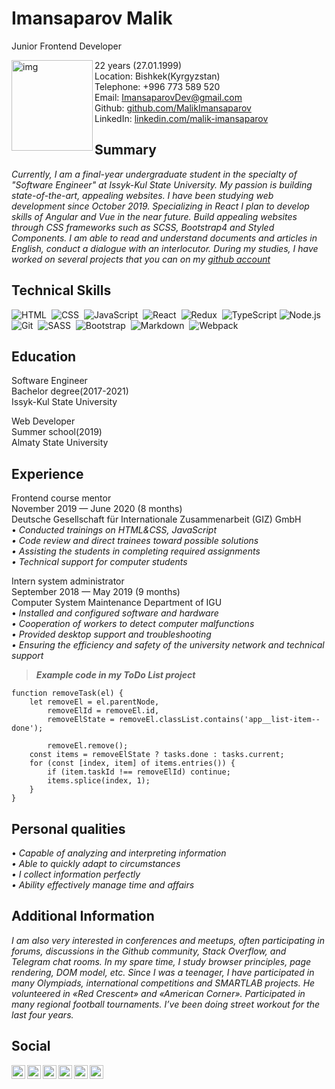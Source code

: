 
# Imansaparov Malik

 Junior Frontend Developer  
 
 <img align="left" alt="img" src="https://avatars.githubusercontent.com/u/50579392?s=460&u=4a506bb8892b6e6eb1b8cd5de6e018b738c41336&v=4"
width="130" height="145"/>

   22 years (27.01.1999)  
   Location: Bishkek(Kyrgyzstan)  
   Telephone: +996 773 589 520  
   Email: ImansaparovDev@gmail.com                                                                                                       
   Github: [github.com/MalikImansaparov](github.com/MalikImansaparov)   
   LinkedIn: [linkedin.com/malik-imansaparov](https://www.linkedin.com/in/malik-imansaparov-591a88186/)
   
## Summary
          
_Currently, I am a final-year undergraduate student in the specialty of "Software Engineer" at Issyk-Kul State University. My passion is building state-of-the-art, appealing websites. I have been studying web development since October 2019. Specializing in React I plan to develop skills of Angular and Vue in the near future. Build appealing websites through CSS frameworks such as SCSS, Bootstrap4 and Styled Components. I am able to read and understand documents and articles in English, conduct a dialogue with an interlocutor. During my studies, I have worked on several projects that you can on my [github account](github.com/MalikImansaparov)_

## Technical  Skills
    
![HTML](https://img.shields.io/badge/-HTML-333333?style=flat&logo=HTML5&logoColor=E34F26)&nbsp;
![CSS](https://img.shields.io/badge/-CSS-333333?style=flat&logo=CSS3&logoColor=1572B6)&nbsp;
![JavaScript](https://img.shields.io/badge/-JavaScript-333333?style=flat&logo=javascript)&nbsp;
![React](https://img.shields.io/badge/-React-333333?style=flat&logo=react)&nbsp;
![Redux](https://img.shields.io/badge/-Redux-333333?style=flat&logo=redux)&nbsp;
![TypeScript](https://img.shields.io/badge/-TypeScript-333333?style=flat&logo=TypeScript&logoColor=007ACC)
![Node.js](https://img.shields.io/badge/-Node.js-333333?style=flat&logo=node.js)&nbsp;
![Git](https://img.shields.io/badge/-Git-333333?style=flat&logo=git)&nbsp;
![SASS](https://img.shields.io/badge/-SASS/SCSS-333333?style=flat&logo=SASS)&nbsp;
![Bootstrap](https://img.shields.io/badge/-Bootstrap-333333?style=flat&logo=bootstrap&logoColor=563D7C)&nbsp;
![Markdown](https://img.shields.io/badge/-Markdown-333333?style=flat&logo=markdown)&nbsp;
![Webpack](https://img.shields.io/badge/-Webpack-333333?style=flat&logo=webpack)&nbsp;

## Education

Software Engineer  
Bachelor degree(2017-2021)  
 Issyk-Kul State University

 
Web Developer  
Summer school(2019)  
 Almaty State University


## Experience

Frontend course mentor  
November 2019 — June 2020 (8 months)  
Deutsche Gesellschaft für Internationale Zusammenarbeit (GIZ) GmbH  
• _Conducted trainings on HTML&CSS, JavaScript  
• Code review and direct trainees toward possible solutions  
• Assisting the students in completing required assignments  
• Technical support for computer students_

Intern system administrator  
September 2018 — May 2019 (9 months)  
Computer System Maintenance Department of IGU  
• _Installed and configured software and hardware  
• Cooperation of workers to detect computer malfunctions  
• Provided desktop support and troubleshooting  
• Ensuring the efficiency and safety of the university network and technical support_

 >**_Example code in my ToDo List project_**


    function removeTask(el) {
        let removeEl = el.parentNode,
            removeElId = removeEl.id,
            removeElState = removeEl.classList.contains('app__list-item--done');

            removeEl.remove();
        const items = removeElState ? tasks.done : tasks.current;
        for (const [index, item] of items.entries()) {
            if (item.taskId !== removeElId) continue;
            items.splice(index, 1);
        }
    }

## Personal qualities
• _Capable of analyzing and interpreting information  
• Able to quickly adapt to circumstances  
• I collect information perfectly  
• Ability effectively manage time and affairs_

## Additional Information

_I am also very interested in conferences and meetups, often participating in forums, discussions in the Github community, Stack Overflow, and Telegram chat rooms. In my spare time, I study browser principles, page rendering, DOM model, etc. Since I was a teenager, I have participated in many Olympiads, international competitions and SMARTLAB projects. He volunteered in «Red Crescent» and «American Corner». Participated in many regional football tournaments. I’ve been doing street workout for the last four years._

## Social
[<img align="left" alt="malik | LinkedIn" width="22px" src="https://cdn.jsdelivr.net/npm/simple-icons@v3/icons/linkedin.svg" />][linkedin]
[<img align="left" alt="malik | Facebook" width="22px" src="https://cdn.jsdelivr.net/npm/simple-icons@v3/icons/facebook.svg" />][facebook]
[<img align="left" alt="malik | Telegram" width="22px" src="https://cdn.jsdelivr.net/npm/simple-icons@v3/icons/telegram.svg" />][telegram]
[<img align="left" alt="malik | Twitter" width="22px" src="https://cdn.jsdelivr.net/npm/simple-icons@v3/icons/twitter.svg" />][twitter]&nbsp;
[<img align="left" alt="malik | Instagram" width="22px" src="https://cdn.jsdelivr.net/npm/simple-icons@v3/icons/instagram.svg" />][instagram]
[<img align="left" alt="malik | VK" width="22px" src="https://cdn.jsdelivr.net/npm/simple-icons@v3/icons/vk.svg" />][vk]


[telegram]: https://t.me/Egemberdiev7
[instagram]: https://www.instagram.com/imansaparov7_99
[linkedin]: https://www.linkedin.com/in/malik-imansaparov-591a88186/
[facebook]: https://www.facebook.com/malik.imansaparov
[vk]: https://m.vk.com/id440183588
[twitter]: https://twitter.com/MImansaparov
